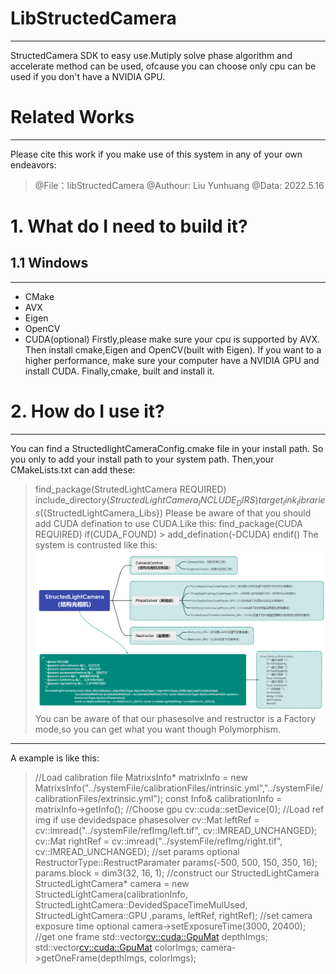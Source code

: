 # LibStructedCamera
***
StructedCamera SDK to easy use.Mutiply solve phase algorithm and accelerate method can be used,
ofcause you can choose only cpu can be used if you don't have a NVIDIA GPU.
# Related Works
***
Please cite this work if you make use of this system in any of your own endeavors:
> @File：libStructedCamera
> @Authour: Liu Yunhuang
> @Data: 2022.5.16
# 1. What do I need to build it?
## 1.1 Windows
***
- CMake
- AVX
- Eigen
- OpenCV
- CUDA(optional)
Firstly,please make sure your cpu is supported by AVX.
Then install cmake,Eigen and OpenCV(built with Eigen).
If you want to a higher performance, make sure your computer have a NVIDIA GPU and install CUDA.
Finally,cmake, built and install it.
# 2. How do I use it?
***
You can find a StructedlightCameraConfig.cmake file in your install path.
So you only to add your install path to your system path.
Then,your CMakeLists.txt can add these:
> find_package(StrutedLightCamera REQUIRED)
> include_directory(${StructedLightCamera_INCLUDE_DIRS})
> target_link_libraries(${StructedLightCamera_Libs})
Please be aware of that you should add CUDA defination to use CUDA.Like this:
> find_package(CUDA REQUIRED)
> if(CUDA_FOUND)
    > add_defination(-DCUDA)
>endif()
The system is contrusted like this:
![StructedLightCamera System](./StructedLightCamera.png)
You can be aware of that our phasesolve and restructor is a Factory mode,so you can get what you want though
Polymorphism.
***
A example is like this:
> //Load calibration file
> MatrixsInfo* matrixInfo = new MatrixsInfo("../systemFile/calibrationFiles/intrinsic.yml","../systemFile/  calibrationFiles/extrinsic.yml");
> const Info& calibrationInfo = matrixInfo->getInfo();
> //Choose gpu
> cv::cuda::setDevice(0);
> //Load ref img if use devidedspace phasesolver
> cv::Mat leftRef = cv::imread("../systemFile/refImg/left.tif", cv::IMREAD_UNCHANGED);
> cv::Mat rightRef = cv::imread("../systemFile/refImg/right.tif", cv::IMREAD_UNCHANGED);
> //set params optional
> RestructorType::RestructParamater params(-500, 500, 150, 350, 16);
> params.block = dim3(32, 16, 1);
> //construct our StructedLightCamera
> StructedLightCamera* camera = new StructedLightCamera(calibrationInfo, StructedLightCamera::DevidedSpaceTimeMulUsed, StructedLightCamera::GPU ,params, leftRef, rightRef);
> //set camera exposure time optional
> camera->setExposureTime(3000, 20400);
> //get one frame
> std::vector<cv::cuda::GpuMat> depthImgs;
> std::vector<cv::cuda::GpuMat> colorImgs;
> camera->getOneFrame(depthImgs, colorImgs);


